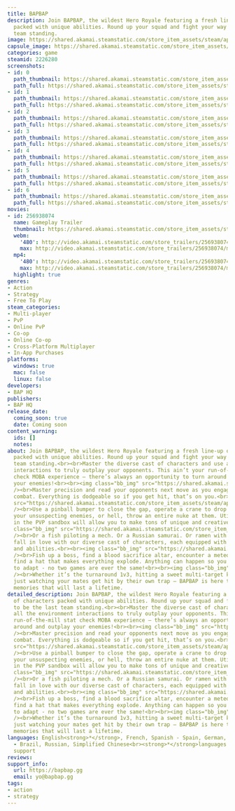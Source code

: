 ```yaml
---
title: BAPBAP
description: Join BAPBAP, the wildest Hero Royale featuring a fresh line-up of characters
  packed with unique abilities. Round up your squad and fight your way to be the last
  team standing.
image: https://shared.akamai.steamstatic.com/store_item_assets/steam/apps/2226280/header.jpg?t=1732039553
capsule_image: https://shared.akamai.steamstatic.com/store_item_assets/steam/apps/2226280/c6a968142d6a95411141d2a49c1b108432289b26/capsule_231x87.jpg?t=1732039553
categories: game
steamid: 2226280
screenshots:
- id: 0
  path_thumbnail: https://shared.akamai.steamstatic.com/store_item_assets/steam/apps/2226280/ss_4259940eae11d5b8e7f8547ad910d7d329282cff.600x338.jpg?t=1732039553
  path_full: https://shared.akamai.steamstatic.com/store_item_assets/steam/apps/2226280/ss_4259940eae11d5b8e7f8547ad910d7d329282cff.1920x1080.jpg?t=1732039553
- id: 1
  path_thumbnail: https://shared.akamai.steamstatic.com/store_item_assets/steam/apps/2226280/ss_46e6f3b9d932230e35ab1689c0b262792d33699d.600x338.jpg?t=1732039553
  path_full: https://shared.akamai.steamstatic.com/store_item_assets/steam/apps/2226280/ss_46e6f3b9d932230e35ab1689c0b262792d33699d.1920x1080.jpg?t=1732039553
- id: 2
  path_thumbnail: https://shared.akamai.steamstatic.com/store_item_assets/steam/apps/2226280/ss_ed698ea31539375ef9818e1c7d1bf61b3387e3e8.600x338.jpg?t=1732039553
  path_full: https://shared.akamai.steamstatic.com/store_item_assets/steam/apps/2226280/ss_ed698ea31539375ef9818e1c7d1bf61b3387e3e8.1920x1080.jpg?t=1732039553
- id: 3
  path_thumbnail: https://shared.akamai.steamstatic.com/store_item_assets/steam/apps/2226280/ss_2be2f33316023b1568bc49cf481923822e93c364.600x338.jpg?t=1732039553
  path_full: https://shared.akamai.steamstatic.com/store_item_assets/steam/apps/2226280/ss_2be2f33316023b1568bc49cf481923822e93c364.1920x1080.jpg?t=1732039553
- id: 4
  path_thumbnail: https://shared.akamai.steamstatic.com/store_item_assets/steam/apps/2226280/ss_0c4a2d9f703958b2ef9594d1007da95f7f30d9bf.600x338.jpg?t=1732039553
  path_full: https://shared.akamai.steamstatic.com/store_item_assets/steam/apps/2226280/ss_0c4a2d9f703958b2ef9594d1007da95f7f30d9bf.1920x1080.jpg?t=1732039553
- id: 5
  path_thumbnail: https://shared.akamai.steamstatic.com/store_item_assets/steam/apps/2226280/ss_531923756701fe1fe4421b7582d52de60f6c4d6b.600x338.jpg?t=1732039553
  path_full: https://shared.akamai.steamstatic.com/store_item_assets/steam/apps/2226280/ss_531923756701fe1fe4421b7582d52de60f6c4d6b.1920x1080.jpg?t=1732039553
- id: 6
  path_thumbnail: https://shared.akamai.steamstatic.com/store_item_assets/steam/apps/2226280/ss_9ae2d261883068a7a37424df88600840ce611d59.600x338.jpg?t=1732039553
  path_full: https://shared.akamai.steamstatic.com/store_item_assets/steam/apps/2226280/ss_9ae2d261883068a7a37424df88600840ce611d59.1920x1080.jpg?t=1732039553
movies:
- id: 256938074
  name: Gameplay Trailer
  thumbnail: https://shared.akamai.steamstatic.com/store_item_assets/steam/apps/256938074/movie.293x165.jpg?t=1696532331
  webm:
    '480': http://video.akamai.steamstatic.com/store_trailers/256938074/movie480_vp9.webm?t=1696532331
    max: http://video.akamai.steamstatic.com/store_trailers/256938074/movie_max_vp9.webm?t=1696532331
  mp4:
    '480': http://video.akamai.steamstatic.com/store_trailers/256938074/movie480.mp4?t=1696532331
    max: http://video.akamai.steamstatic.com/store_trailers/256938074/movie_max.mp4?t=1696532331
  highlight: true
genres:
- Action
- Strategy
- Free To Play
steam_categories:
- Multi-player
- PvP
- Online PvP
- Co-op
- Online Co-op
- Cross-Platform Multiplayer
- In-App Purchases
platforms:
  windows: true
  mac: false
  linux: false
developers:
- BAP HQ
publishers:
- BAP HQ
release_date:
  coming_soon: true
  date: Coming soon
content_warning:
  ids: []
  notes:
about: Join BAPBAP, the wildest Hero Royale featuring a fresh line-up of characters
  packed with unique abilities. Round up your squad and fight your way to be the last
  team standing.<br><br>Master the diverse cast of characters and use all the environment
  interactions to truly outplay your opponents. This ain’t your run-of-the-mill stat
  check MOBA experience – there’s always an opportunity to turn around and outplay
  your enemies!<br><br><img class="bb_img" src="https://shared.akamai.steamstatic.com/store_item_assets/steam/apps/2226280/extras/1_-_Style_on_your_enemies.gif?t=1732039553"
  /><br>Master precision and read your opponents next move as you engage in free-flowing
  combat. Everything is dodgeable so if you get hit, that’s on you.<br><br><img class="bb_img"
  src="https://shared.akamai.steamstatic.com/store_item_assets/steam/apps/2226280/extras/2_-_Master_the_Environment.gif?t=1732039553"
  /><br>Use a pinball bumper to close the gap, operate a crane to drop a payload on
  your unsuspecting enemies, or hell, throw an entire nuke at them. Utilizing everything
  in the PVP sandbox will allow you to make tons of unique and creative plays!<br><br><img
  class="bb_img" src="https://shared.akamai.steamstatic.com/store_item_assets/steam/apps/2226280/extras/3_-_Play_As_a_Duck.gif?t=1732039553"
  /><br>Or a fish piloting a mech. Or a Russian samurai. Or ramen with legs. You’ll
  fall in love with our diverse cast of characters, each equipped with unique attacks
  and abilities.<br><br><img class="bb_img" src="https://shared.akamai.steamstatic.com/store_item_assets/steam/apps/2226280/extras/4_-_Expect_the_Unexpected.gif?t=1732039553"
  /><br>Fish up a boss, find a blood sacrifice altar, encounter a meteor storm or
  find a hat that makes everything explode. Anything can happen so you better learn
  to adapt - no two games are ever the same!<br><br><img class="bb_img" src="https://shared.akamai.steamstatic.com/store_item_assets/steam/apps/2226280/extras/5_-_Get_Those_Big_Plays.gif?t=1732039553"
  /><br>Whether it’s the turnaround 1v3, hitting a sweet multi-target knock up or
  just watching your mates get hit by their own trap – BAPBAP is here to give you
  memories that will last a lifetime.
detailed_description: Join BAPBAP, the wildest Hero Royale featuring a fresh line-up
  of characters packed with unique abilities. Round up your squad and fight your way
  to be the last team standing.<br><br>Master the diverse cast of characters and use
  all the environment interactions to truly outplay your opponents. This ain’t your
  run-of-the-mill stat check MOBA experience – there’s always an opportunity to turn
  around and outplay your enemies!<br><br><img class="bb_img" src="https://shared.akamai.steamstatic.com/store_item_assets/steam/apps/2226280/extras/1_-_Style_on_your_enemies.gif?t=1732039553"
  /><br>Master precision and read your opponents next move as you engage in free-flowing
  combat. Everything is dodgeable so if you get hit, that’s on you.<br><br><img class="bb_img"
  src="https://shared.akamai.steamstatic.com/store_item_assets/steam/apps/2226280/extras/2_-_Master_the_Environment.gif?t=1732039553"
  /><br>Use a pinball bumper to close the gap, operate a crane to drop a payload on
  your unsuspecting enemies, or hell, throw an entire nuke at them. Utilizing everything
  in the PVP sandbox will allow you to make tons of unique and creative plays!<br><br><img
  class="bb_img" src="https://shared.akamai.steamstatic.com/store_item_assets/steam/apps/2226280/extras/3_-_Play_As_a_Duck.gif?t=1732039553"
  /><br>Or a fish piloting a mech. Or a Russian samurai. Or ramen with legs. You’ll
  fall in love with our diverse cast of characters, each equipped with unique attacks
  and abilities.<br><br><img class="bb_img" src="https://shared.akamai.steamstatic.com/store_item_assets/steam/apps/2226280/extras/4_-_Expect_the_Unexpected.gif?t=1732039553"
  /><br>Fish up a boss, find a blood sacrifice altar, encounter a meteor storm or
  find a hat that makes everything explode. Anything can happen so you better learn
  to adapt - no two games are ever the same!<br><br><img class="bb_img" src="https://shared.akamai.steamstatic.com/store_item_assets/steam/apps/2226280/extras/5_-_Get_Those_Big_Plays.gif?t=1732039553"
  /><br>Whether it’s the turnaround 1v3, hitting a sweet multi-target knock up or
  just watching your mates get hit by their own trap – BAPBAP is here to give you
  memories that will last a lifetime.
languages: English<strong>*</strong>, French, Spanish - Spain, German, Japanese, Portuguese
  - Brazil, Russian, Simplified Chinese<br><strong>*</strong>languages with full audio
  support
reviews:
support_info:
  url: https://bapbap.gg
  email: yo@bapbap.gg
tags:
- action
- strategy
---
```


